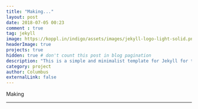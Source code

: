 ```yaml
---
title: "Making..."
layout: post
date: 2018-07-05 00:23
comment : true
tag: jekyll
image: https://koppl.in/indigo/assets/images/jekyll-logo-light-solid.png
headerImage: true
projects: true
hidden: true # don't count this post in blog pagination
description: "This is a simple and minimalist template for Jekyll for those who likes to eat noodles."
category: project
author: Columbus
externalLink: false
---
```


Making

---
